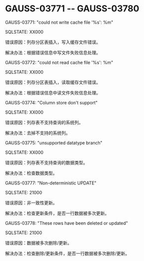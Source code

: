 # GAUSS-03771 -- GAUSS-03780

GAUSS-03771: "could not write cache file '%s': %m"

SQLSTATE: XX000

错误原因：列存分区表插入，写入缓存文件错误。

解决办法：根据错误信息中写文件失败信息处理。

GAUSS-03772: "could not read cache file '%s': %m"

SQLSTATE: XX000

错误原因：列存分区表插入，读取缓存文件错误。

解决办法：根据错误信息中读文件失败信息处理。

GAUSS-03774: "Column store don't support"

SQLSTATE: XX000

错误原因：列存表不支持查询的系统列。

解决办法：去掉不支持的系统列。

GAUSS-03775: "unsupported datatype branch"

SQLSTATE: XX000

错误原因：列存表不支持查询的数据类型。

解决办法：检查数据类型。

GAUSS-03777: "Non-deterministic UPDATE"

SQLSTATE: 21000

错误原因：非一致性更新。

解决办法：检查更新条件，是否一行数据被多次更新。

GAUSS-03778: "These rows have been deleted or updated"

SQLSTATE: 21000

错误原因：数据被多次删除/更新。

解决办法：检查删除/更新条件，是否一行数据被多次删除/更新。
